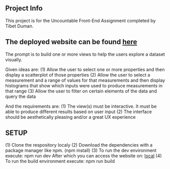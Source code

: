 ## Project Info
This project is for the Uncountable Front-End Assignment completed by Tibet Duman.

## The deployed website can be found [here](https://uncountable-frontend.vercel.app/)

The prompt is to build one or more views to help the users explore a dataset visually.

Given ideas are:
(1) Allow the user to select one or more properties and then display a scatterplot of those
properties
(2) Allow the user to select a measurement and a range of values for that measurements
and then display histograms that show which inputs were used to produce
measurements in that range
(3) Allow the user to filter on certain elements of the data and query the data

And the requirements are:
(1) The view(s) must be interactive. It must be able to produce different results based on
user input
(2) The interface should be aesthetically pleasing and/or a great UX experience

## SETUP

(1) Clone the respository localy
(2) Download the dependencies with a package manager like npm. (npm install)
(3) To run the dev environment execute: npm run dev
    After which you can access the website on: [local](http://localhost:3000/)
(4) To run the build environment execute: npm run build